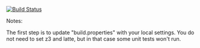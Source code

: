 [![Build Status](https://travis-ci.org/20289472/green.svg?branch=master)](https://travis-ci.org/20289472/green?branch=constant-propagation)

Notes:

The first step is to update "build.properties" with your local
settings.  You do not need to set z3 and latte, but in that case
some unit tests won't run.
   
